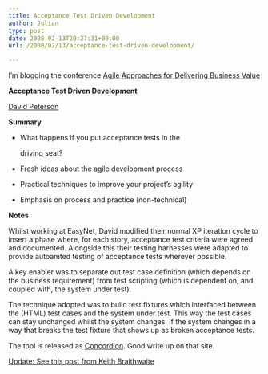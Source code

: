 ```yaml
---
title: Acceptance Test Driven Development
author: Julian
type: post
date: 2008-02-13T20:27:31+00:00
url: /2008/02/13/acceptance-test-driven-development/

---
```

I’m blogging the conference [Agile Approaches for Delivering Business Value][1]

**Acceptance Test Driven Development**

[David Peterson][2]

**Summary**

  * What happens if you put acceptance tests in the
  
    driving seat?
  * Fresh ideas about the agile development process
  * Practical techniques to improve your project’s agility
  * Emphasis on process and practice (non-technical)

**Notes**

Whilst working at EasyNet, David modified their normal XP iteration cycle to insert a phase where, for each story, acceptance test criteria were agreed and documented. Alongside this their testing harnesses were adapted to provide autoamted testing of acceptance tests wherever possible.

A key enabler was to separate out test case definition (which depends on the business requirement) from test scripting (which is dependent on, and coupled with, the system under test).

The technique adopted was to build test fixtures which interfaced between the (HTML) test cases and the system under test. This way the test cases can stay unchanged whilst the system changes. If the system changes in a way that breaks the test fixture that shows up as broken acceptance tests.

The tool is released as [Concordion][3]. Good write up on that site.

<ins datetime="2008-03-13T12:33:50+00:00">Update: See <a href="https://peripateticaxiom.blogspot.com/2008/03/tests-and-gauges.html">this post</a> from Keith Braithwaite</ins>

 [1]: https://www.unicom.co.uk/product_detail.asp?prdid=1547
 [2]: https://blog.davidpeterson.co.uk/
 [3]: https://www.concordion.org/